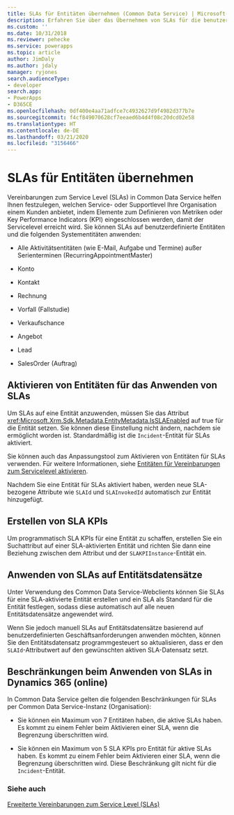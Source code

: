 ```yaml
---
title: SLAs für Entitäten übernehmen (Common Data Service) | Microsoft-Dokumentation
description: Erfahren Sie über das Übernehmen von SLAs für die benutzerdefinierten Entitäten, wenn Sie die Entitäten zum Übernehmen von Vereinbarungen zum Servicelevel (SLAs) aktivieren. Also können Sie auch SLA-KPIs erstellen.
ms.custom: ''
ms.date: 10/31/2018
ms.reviewer: pehecke
ms.service: powerapps
ms.topic: article
author: JimDaly
ms.author: jdaly
manager: ryjones
search.audienceType:
- developer
search.app:
- PowerApps
- D365CE
ms.openlocfilehash: 0df400e4aa71adfce7c4932627d9f4982d377b7e
ms.sourcegitcommit: f4cf849070628cf7eeaed6b4d4f08c20dcd02e58
ms.translationtype: HT
ms.contentlocale: de-DE
ms.lasthandoff: 03/21/2020
ms.locfileid: "3156466"
---
```

# <a name="apply-slas-to-entities"></a>SLAs für Entitäten übernehmen

Vereinbarungen zum Service Level (SLAs) in Common Data Service helfen Ihnen festzulegen, welchen Service- oder Supportlevel Ihre Organisation einem Kunden anbietet, indem Elemente zum Definieren von Metriken oder Key Performance Indicators (KPI) eingeschlossen werden, damit der Servicelevel erreicht wird. Sie können SLAs auf benutzerdefinierte Entitäten und die folgenden Systementitäten anwenden:  
  
-   Alle Aktivitätsentitäten (wie E-Mail, Aufgabe und Termine) außer Serienterminen (RecurringAppointmentMaster)  
  
-   Konto  
  
-   Kontakt  
  
-   Rechnung  
  
-   Vorfall (Fallstudie)  
  
-   Verkaufschance  
  
-   Angebot  
  
-   Lead  
  
-   SalesOrder (Auftrag)  
  
<a name="EnableSLAs"></a> 
  
## <a name="enable-entities-for-applying-slas"></a>Aktivieren von Entitäten für das Anwenden von SLAs  

 Um SLAs auf eine Entität anzuwenden, müssen Sie das Attribut <xref:Microsoft.Xrm.Sdk.Metadata.EntityMetadata.IsSLAEnabled> auf true für die Entität setzen. Sie können diese Einstellung nicht ändern, nachdem sie ermöglicht worden ist. Standardmäßig ist die `Incident`-Entität für SLAs aktiviert.  
  
 Sie können auch das Anpassungstool zum Aktivieren von Entitäten für SLAs verwenden. Für weitere Informationen, siehe [Entitäten für Vereinbarungen zum Servicelevel aktivieren](/dynamics365/customer-engagement/customer-service/enable-entities-service-level-agreements).  
  
 Nachdem Sie eine Entität für SLAs aktiviert haben, werden neue SLA-bezogene Attribute wie `SLAId` und `SLAInvokedId` automatisch zur Entität hinzugefügt.  
  
<a name="CreateSLAKPI"></a>   

## <a name="create-sla-kpis"></a>Erstellen von SLA KPIs  

 Um programmatisch SLA KPIs für eine Entität zu schaffen, erstellen Sie ein Suchattribut auf einer SLA-aktivierten Entität und richten Sie dann eine Beziehung zwischen dem Attribut und der `SLAKPIInstance`-Entität ein.  
  
<a name="ApplySLA"></a>
   
## <a name="apply-slas-to-entity-records"></a>Anwenden von SLAs auf Entitätsdatensätze  

 Unter Verwendung des Common Data Service-Webclients können Sie SLAs für eine SLA-aktivierte Entität erstellen und ein SLA als Standard für die Entität festlegen, sodass diese automatisch auf alle neuen Entitätsdatensätze angewendet wird.  
  
 Wenn Sie jedoch manuell SLAs auf Entitätsdatensätze basierend auf benutzerdefinierten Geschäftsanforderungen anwenden möchten, können Sie den Entitätsdatensatz programmgesteuert so aktualisieren, dass er den `SLAId`-Attributwert auf den gewünschten aktiven SLA-Datensatz setzt.  
  
<a name="Limitations"></a>   

## <a name="limitations-to-applying-slas-in-dynamics-365-online"></a>Beschränkungen beim Anwenden von SLAs in Dynamics 365 (online)  

 In Common Data Service gelten die folgenden Beschränkungen für SLAs per Common Data Service-Instanz (Organisation):  
  
-   Sie können ein Maximum von 7 Entitäten haben, die aktive SLAs haben. Es kommt zu einem Fehler beim Aktivieren einer SLA, wenn die Begrenzung überschritten wird.  
  
-   Sie können ein Maximum von 5 SLA KPIs pro Entität für aktive SLAs haben. Es kommt zu einem Fehler beim Aktivieren einer SLA, wenn die Begrenzung überschritten wird. Diese Beschränkung gilt nicht für die `Incident`-Entität.  
  
### <a name="see-also"></a>Siehe auch  
 [Erweiterte Vereinbarungen zum Service Level (SLAs)](/dynamics365/customer-engagement/admin/enhanced-service-level-agreements)